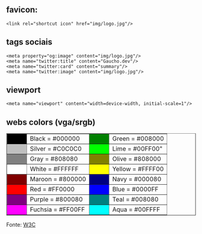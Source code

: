 ## favicon:
```
<link rel="shortcut icon" href="img/logo.jpg"/>
```

## tags sociais
```
<meta property="og:image" content="img/logo.jpg"/>
<meta name="twitter:title" content="Gaucho.dev"/>
<meta name="twitter:card" content="summary"/>
<meta name="twitter:image" content="img/logo.jpg"/>
```

## viewport
```
<meta name="viewport" content="width=device-width, initial-scale=1"/>
```

## webs colors (vga/srgb)
<table align=center width="100%" border=1>
	<tr>
		<td bgcolor=Black width=36></td><td>Black  = #000000</td>
		<td bgcolor=Green width=36></td><td>Green  = #008000</td>
	</tr>
	<tr>
		<td bgcolor=Silver></td><td>Silver = #C0C0C0</td>
		<td bgcolor=Lime></td><td>Lime   = #00FF00"</td>
	</tr>
	<tr>
		<td bgcolor=Gray></td><td>Gray   = #808080</td>
		<td bgcolor=Olive></td><td>Olive  = #808000</td>
	</tr>
	<tr>
		<td bgcolor=White></td><td>White  = #FFFFFF</td>
		<td bgcolor=Yellow></td><td>Yellow = #FFFF00</td>
	</tr>
	<tr>
		<td bgcolor=Maroon></td><td>Maroon = #800000</td>
		<td bgcolor=Navy></td><td>Navy   = #000080</td>
	</tr>
	<tr>
		<td bgcolor=Red></td><td>Red    = #FF0000</td>
		<td bgcolor=Blue></td><td>Blue   = #0000FF</td>
	</tr>
	<tr>
		<td bgcolor=Purple></td><td>Purple = #800080</td>
		<td bgcolor=Teal></td><td>Teal   = #008080</td>
	</tr>
	<tr>
		<td bgcolor=Fuchsia></td><td>Fuchsia  = #FF00FF</td>
		<td bgcolor=Aqua></td><td bgcolor=>Aqua   = #00FFFF</td>
	</tr>
</table>

Fonte: [W3C](https://www.w3.org/TR/2018/SPSD-html32-20180315/#body)
